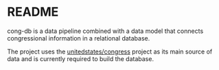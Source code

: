 # README

cong-db is a data pipeline combined with a data model that connects congressional information in a relational database.

The project uses the [unitedstates/congress](https://github.com/unitedstates/congress) project as its main source of data and is currently required to build the database.
